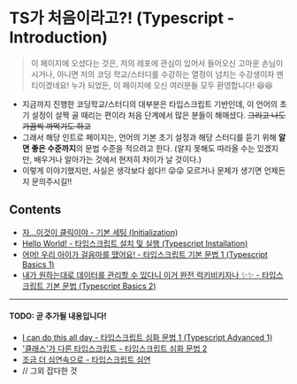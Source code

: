 # TS가 처음이라고?! (Typescript - Introduction)
> 이 페이지에 오셨다는 것은, 저의 레포에 관심이 있어서 들어오신 고마운 손님이시거나, 아니면 저의 코딩 학교/스터디를 수강하는 열정이 넘치는 수강생이자 멘티이겠네요! 누가 되었든, 이 페이지에 오신 여러분들 모두 환영합니다! 😆😆

- 지금까지 진행한 코딩학교/스터디의 대부분은 타입스크립트 기반인데, 이 언어의 초기 설정이 살짝 골 때리는 편이라 처음 단계에서 많은 분들이 해매셨다. ~~그리고 나도 가끔씩 까먹기도 하고~~
- 그래서 해당 인트로 페이지는, 언어의 기본 초기 설정과 해당 스터디를 듣기 위해 **알면 좋은 수준까지**의 문법 수준을 적으려고 한다. (알지 못해도 따라올 수는 있겠지만, 배우거나 알아가는 것에서 현저히 차이가 날 것이다.)
- 이렇게 이야기했지만, 사실은 생각보다 쉽다!! 😜😜 모르거나 문제가 생기면 언제든지 문의주시길!!

## Contents

- [자...이것이 클릭이야 - 기본 세팅 (Initialization)]()
- [Hello World! - 타입스크립트 설치 및 실행 (Typescript Installation) ]()
- [어머! 우리 아이가 걸음마를 땠어요! - 타입스크립트 기본 문법 1 (Typescript Basics 1)](https://github.com/KyumKyum/DEV_SALAD/blob/main/typescript/intro/basic1.md)
- [내가 원하는대로 데이터를 관리할 수 있다니 이거 완전 럭키비키자나 ✨✨ - 타입스크립트 기본 문법 (Typescript Basics 2)](https://github.com/KyumKyum/DEV_SALAD/blob/main/typescript/intro/basic2.md)

---
#### TODO: 곧 추가될 내용입니다! 
- [I can do this all day - 타입스크립트 심화 문법 1 (Typescript Advanced 1)]()
- ['클래스'가 다른 타입스크립트 - 타입스크립트 심화 문법 2]()
- [조금 더 심연속으로 - 타입스크립트 심연]()
- // 그외 잡다한 것